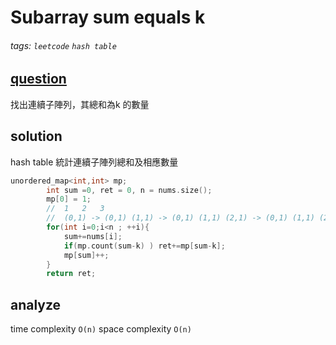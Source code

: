# Subarray sum equals k

###### tags: `leetcode` `hash table`


## [question](https://leetcode.com/problems/subarray-sum-equals-k/)

找出連續子陣列，其總和為k 的數量

## solution
hash table 統計連續子陣列總和及相應數量
```c++
unordered_map<int,int> mp;
        int sum =0, ret = 0, n = nums.size();
        mp[0] = 1;
        //  1   2   3
        //  (0,1) -> (0,1) (1,1) -> (0,1) (1,1) (2,1) -> (0,1) (1,1) (2,1) (3,1)
        for(int i=0;i<n ; ++i){
            sum+=nums[i];
            if(mp.count(sum-k) ) ret+=mp[sum-k];
            mp[sum]++;
        }
        return ret;
```
## analyze
time complexity `O(n)` 
space complexity `O(n)`
